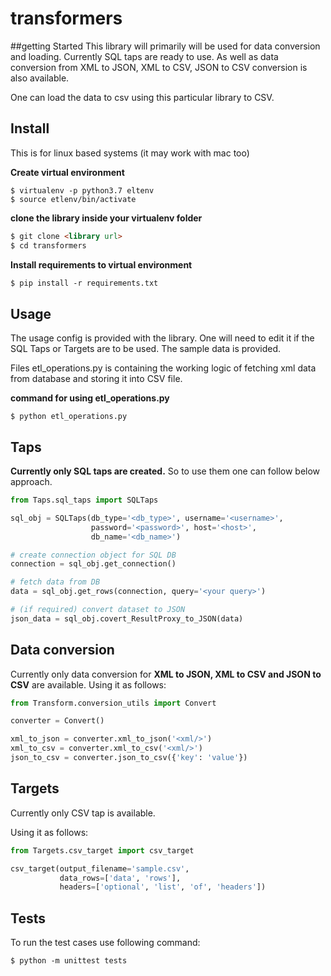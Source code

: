 # transformers

##getting Started
This library will primarily will be used for data conversion and loading.
Currently SQL taps are ready to use. As well as data conversion from 
XML to JSON, XML to CSV, JSON to CSV conversion is also available.

One can load the data to csv using this particular library to CSV.

## Install
This is for linux based systems (it may work with mac too)

**Create virtual environment**
```
$ virtualenv -p python3.7 eltenv
$ source etlenv/bin/activate
``` 

**clone the library inside your virtualenv folder**
```markdown
$ git clone <library url>
$ cd transformers
```

**Install requirements to virtual environment**
```markdown
$ pip install -r requirements.txt
```

## Usage

The usage config is provided with the library. One will need to edit it 
if the SQL Taps or Targets are to be used. The sample data is provided.

Files etl_operations.py is containing the working logic of fetching xml data 
from database and storing it into CSV file.

**command for using etl_operations.py**
```
$ python etl_operations.py
``` 

## Taps

**Currently only SQL taps are created.** So to use them one can follow below 
approach.

```python
from Taps.sql_taps import SQLTaps

sql_obj = SQLTaps(db_type='<db_type>', username='<username>', 
                  password='<password>', host='<host>', 
                  db_name='<db_name>')

# create connection object for SQL DB
connection = sql_obj.get_connection()

# fetch data from DB
data = sql_obj.get_rows(connection, query='<your query>')

# (if required) convert dataset to JSON
json_data = sql_obj.covert_ResultProxy_to_JSON(data)
```


## Data conversion

Currently only data conversion for 
**XML to JSON, XML to CSV and JSON to CSV** are available.
Using it as follows:
```python
from Transform.conversion_utils import Convert

converter = Convert()

xml_to_json = converter.xml_to_json('<xml/>')
xml_to_csv = converter.xml_to_csv('<xml/>')
json_to_csv = converter.json_to_csv({'key': 'value'})
```

## Targets

Currently only CSV tap is available.

Using it as follows:

```python
from Targets.csv_target import csv_target

csv_target(output_filename='sample.csv',
           data_rows=['data', 'rows'], 
           headers=['optional', 'list', 'of', 'headers'])
```


## Tests

To run the test cases use following command:
```
$ python -m unittest tests
```